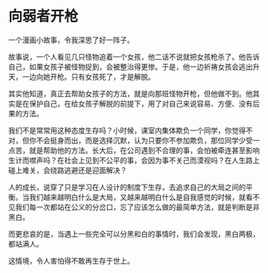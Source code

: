 # 向弱者开枪

一个漫画小故事，令我深思了好一阵子。 

故事说，一个人看见几只怪物追着一个女孩，他二话不说就把女孩枪杀了。他告诉自己，如果女孩子被怪物捉到，会被整治得更惨。于是，他一边祈祷女孩会逃出升天，一边向她开枪。只有女孩死了，才是解脱。 

其实他知道，真正去帮助女孩子的方法，就是向那班怪物开枪，但他做不到。他其实是在保护自己，在给女孩子解脱的前提下，用了对自己来说容易、方便、没有后果的方法。 

我们不是常常用这种态度生存吗？小时候，课室内集体欺负一个同学，你觉得不对，但你不会挺身而出，而是选择沉默，认为只要你不参加欺负，那位同学少受一点苦，就是帮助他的方法。长大后，在公司遇到不合理的事，会怕被牵连甚至影响生计而噤声吗？在社会上见到不公平的事，会因为事不关己而漠视吗？在人生路上碰上难关，会绕路逃避还是迎面解决？ 

人的成长，说穿了只是学习在人设计的制度下生存，去追求自己的大局之间的平衡。当我们越来越明白什么是大局，又越来越明白什么是自我感觉的时候，就看不见我们每一次都站在公义的分岔口，忘了应该怎么做的最简单方法，就是判断是非黑白。 

而更悲哀的是，当遇上一些完全可以分黑和白的事情时，我们会发现，黑白两极，都站满人。 

这情境，令人害怕得不敢再生存于世上。